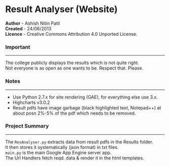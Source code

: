 Result Analyser (Website)
=========================

**Author**  - Ashish Nitin Patil<br>
**Created** - 24/06/2013<br>
**Licence** - Creative Commons Attribution 4.0 Unported License.

### Important ###
-----------------
The college publicly displays the results which is not quite right.<br>
Not everyone is as open as one wants to be. Respect that. Please.

### Notes ###
-------------
- Use Python 2.7.x for site rendering (GAE), for everything else use 3.x.
- Highcharts v3.0.2
- Result pdfs have image garbage (black highlighted text, Notepad++) at about posn 2%-5% of the pdf which needs to be removed.

### Project Summary ###
-----------------------
The `ResAnalyser.py` extracts data from result pdfs in the Results folder.<br>
It then stores it systematically (json format) in txt files.<br>
`main.py` is the main Google App Engine server app.<br>
The Url Handlers fetch reqd. data & render it in the html templates.
